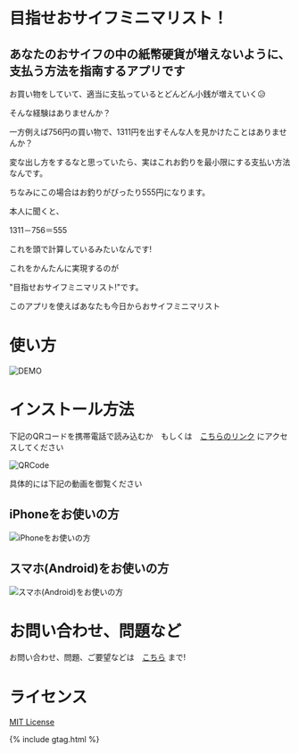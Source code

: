 # 目指せおサイフミニマリスト！

## あなたのおサイフの中の紙幣硬貨が増えないように、支払う方法を指南するアプリです

お買い物をしていて、適当に支払っているとどんどん小銭が増えていく😥

そんな経験はありませんか？

一方例えば756円の買い物で、1311円を出すそんな人を見かけたことはありませんか？

変な出し方をするなと思っていたら、実はこれお釣りを最小限にする支払い方法なんです。

ちなみにこの場合はお釣りがぴったり555円になります。

本人に聞くと、

1311－756＝555

これを頭で計算しているみたいなんです!

これをかんたんに実現するのが

"目指せおサイフミニマリスト!"です。

このアプリを使えばあなたも今日からおサイフミニマリスト

# 使い方

![DEMO](https://freddiefujiwara.com/Osaifu-Minimalist/images/demo.gif)


# インストール方法
下記のQRコードを携帯電話で読み込むか　もしくは　[こちらのリンク](https://freddiefujiwara.com/jpy_minimize_your_change/) にアクセスしてください

![QRCode](https://freddiefujiwara.com/Osaifu-Minimalist/images/IMG_8695.jpg)

具体的には下記の動画を御覧ください

## iPhoneをお使いの方

![iPhoneをお使いの方](https://freddiefujiwara.com/Osaifu-Minimalist/images/iphone.gif)

## スマホ(Android)をお使いの方

![スマホ(Android)をお使いの方](https://freddiefujiwara.com/Osaifu-Minimalist/images/android.gif)



# お問い合わせ、問題など

お問い合わせ、問題、ご要望などは　[こちら](https://github.com/freddiefujiwara/jpy_minimize_your_change/issues) まで!

# ライセンス

[MIT License](https://github.com/freddiefujiwara/jpy_minimize_your_change/blob/main/LICENSE)

{% include gtag.html %}
